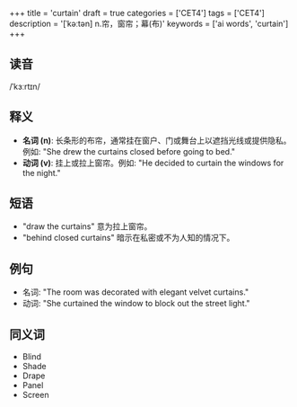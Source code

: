 +++
title = 'curtain'
draft = true
categories = ['CET4']
tags = ['CET4']
description = '[ˈkəːtən] n.帘，窗帘；幕(布)'
keywords = ['ai words', 'curtain']
+++

## 读音
/ˈkɜːrtɪn/

## 释义
- **名词 (n)**: 长条形的布帘，通常挂在窗户、门或舞台上以遮挡光线或提供隐私。例如: "She drew the curtains closed before going to bed."
- **动词 (v)**: 挂上或拉上窗帘。例如: "He decided to curtain the windows for the night."

## 短语
- "draw the curtains" 意为拉上窗帘。
- "behind closed curtains" 暗示在私密或不为人知的情况下。

## 例句
- 名词: "The room was decorated with elegant velvet curtains."
- 动词: "She curtained the window to block out the street light."

## 同义词
- Blind
- Shade
- Drape
- Panel
- Screen
